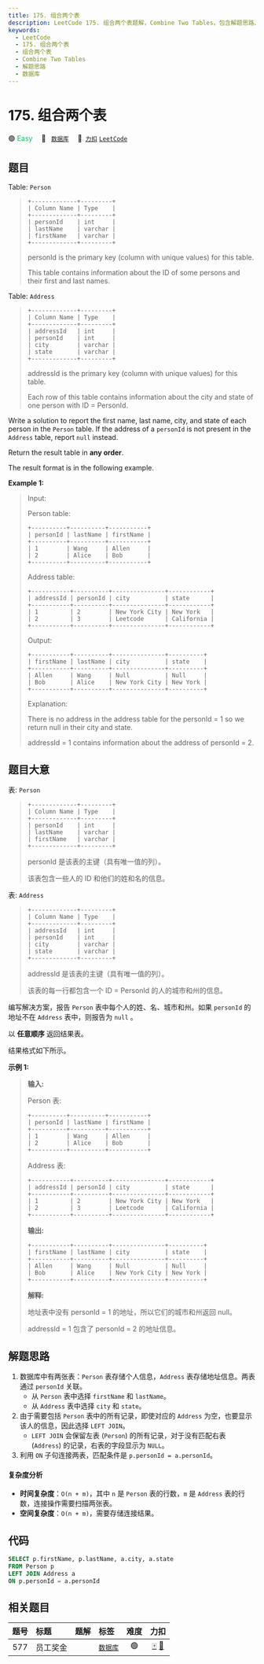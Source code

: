 ```yaml
---
title: 175. 组合两个表
description: LeetCode 175. 组合两个表题解，Combine Two Tables，包含解题思路、复杂度分析以及完整的 JavaScript 代码实现。
keywords:
  - LeetCode
  - 175. 组合两个表
  - 组合两个表
  - Combine Two Tables
  - 解题思路
  - 数据库
---
```


# 175. 组合两个表

🟢 <font color=#15bd66>Easy</font>&emsp; 🔖&ensp; [`数据库`](/tag/database.md)&emsp; 🔗&ensp;[`力扣`](https://leetcode.cn/problems/combine-two-tables) [`LeetCode`](https://leetcode.com/problems/combine-two-tables)

## 题目

Table: `Person`

> ```
> +-------------+---------+
> | Column Name | Type    |
> +-------------+---------+
> | personId    | int     |
> | lastName    | varchar |
> | firstName   | varchar |
> +-------------+---------+
> ```
>
> personId is the primary key (column with unique values) for this table.
>
> This table contains information about the ID of some persons and their first and last names.

Table: `Address`

> ```
> +-------------+---------+
> | Column Name | Type    |
> +-------------+---------+
> | addressId   | int     |
> | personId    | int     |
> | city        | varchar |
> | state       | varchar |
> +-------------+---------+
> ```
>
> addressId is the primary key (column with unique values) for this table.
>
> Each row of this table contains information about the city and state of one person with ID = PersonId.

Write a solution to report the first name, last name, city, and state of each
person in the `Person` table. If the address of a `personId` is not present in
the `Address` table, report `null` instead.

Return the result table in **any order**.

The result format is in the following example.

**Example 1:**

> Input:
>
> Person table:
>
> ```
> +----------+----------+-----------+
> | personId | lastName | firstName |
> +----------+----------+-----------+
> | 1        | Wang     | Allen     |
> | 2        | Alice    | Bob       |
> +----------+----------+-----------+
> ```
>
> Address table:
>
> ```
> +-----------+----------+---------------+------------+
> | addressId | personId | city          | state      |
> +-----------+----------+---------------+------------+
> | 1         | 2        | New York City | New York   |
> | 2         | 3        | Leetcode      | California |
> +-----------+----------+---------------+------------+
> ```
>
> Output:
>
> ```
> +-----------+----------+---------------+----------+
> | firstName | lastName | city          | state    |
> +-----------+----------+---------------+----------+
> | Allen     | Wang     | Null          | Null     |
> | Bob       | Alice    | New York City | New York |
> +-----------+----------+---------------+----------+
> ```
>
> Explanation:
>
> There is no address in the address table for the personId = 1 so we return null in their city and state.
>
> addressId = 1 contains information about the address of personId = 2.

## 题目大意

表: `Person`

> ```
> +-------------+---------+
> | Column Name | Type    |
> +-------------+---------+
> | personId    | int     |
> | lastName    | varchar |
> | firstName   | varchar |
> +-------------+---------+
> ```
>
> personId 是该表的主键（具有唯一值的列）。
>
> 该表包含一些人的 ID 和他们的姓和名的信息。

表: `Address`

> ```
> +-------------+---------+
> | Column Name | Type    |
> +-------------+---------+
> | addressId   | int     |
> | personId    | int     |
> | city        | varchar |
> | state       | varchar |
> +-------------+---------+
> ```
>
> addressId 是该表的主键（具有唯一值的列）。
>
> 该表的每一行都包含一个 ID = PersonId 的人的城市和州的信息。

编写解决方案，报告 `Person` 表中每个人的姓、名、城市和州。如果 `personId` 的地址不在 `Address` 表中，则报告为 `null`
。

以 **任意顺序** 返回结果表。

结果格式如下所示。

**示例 1:**

> **输入:**
>
> Person 表:
>
> ```
> +----------+----------+-----------+
> | personId | lastName | firstName |
> +----------+----------+-----------+
> | 1        | Wang     | Allen     |
> | 2        | Alice    | Bob       |
> +----------+----------+-----------+
> ```
>
> Address 表:
>
> ```
> +-----------+----------+---------------+------------+
> | addressId | personId | city          | state      |
> +-----------+----------+---------------+------------+
> | 1         | 2        | New York City | New York   |
> | 2         | 3        | Leetcode      | California |
> +-----------+----------+---------------+------------+
> ```
>
> **输出:**
>
> ```
> +-----------+----------+---------------+----------+
> | firstName | lastName | city          | state    |
> +-----------+----------+---------------+----------+
> | Allen     | Wang     | Null          | Null     |
> | Bob       | Alice    | New York City | New York |
> +-----------+----------+---------------+----------+
> ```
>
> **解释:**
>
> 地址表中没有 personId = 1 的地址，所以它们的城市和州返回 null。
>
> addressId = 1 包含了 personId = 2 的地址信息。

## 解题思路

1. 数据库中有两张表：`Person` 表存储个人信息，`Address` 表存储地址信息。两表通过 `personId` 关联。
   - 从 `Person` 表中选择 `firstName` 和 `lastName`。
   - 从 `Address` 表中选择 `city` 和 `state`。
2. 由于需要包括 `Person` 表中的所有记录，即使对应的 `Address` 为空，也要显示该人的信息，因此选择 `LEFT JOIN`。
   - `LEFT JOIN` 会保留左表 (`Person`) 的所有记录，对于没有匹配右表 (`Address`) 的记录，右表的字段显示为 `NULL`。
3. 利用 `ON` 子句连接两表，匹配条件是 `p.personId = a.personId`。

#### 复杂度分析

- **时间复杂度**：`O(n + m)`，其中 `n` 是 `Person` 表的行数，`m` 是 `Address` 表的行数，连接操作需要扫描两张表。
- **空间复杂度**：`O(n + m)`，需要存储连接结果。

## 代码

```sql
SELECT p.firstName, p.lastName, a.city, a.state
FROM Person p
LEFT JOIN Address a
ON p.personId = a.personId
```

## 相关题目

<!-- prettier-ignore -->
| 题号 | 标题 | 题解 | 标签 | 难度 | 力扣 |
| :------: | :------ | :------: | :------ | :------: | :------: |
| 577 | 员工奖金 |  |  [`数据库`](/tag/database.md) | 🟢 | [🀄️](https://leetcode.cn/problems/employee-bonus) [🔗](https://leetcode.com/problems/employee-bonus) |